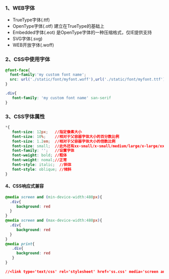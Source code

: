 ### 1、WEB字体

- TrueType字体(.ttf) 
- OpenType字体(.otf) 建立在TrueType的基础上
- Embedded字体(.eot) 是OpenType字体的一种压缩格式，仅IE提供支持
- SVG字体(.svg)
- WEB开放字体(.woff)

### 2、CSS中使用字体

```css
@font-face{
  font-family:'my custom font name';
  src: url('./static/font/myfont.woff'),url('./static/font/myfont.ttf');
}

.div{
   font-family: 'my custom font name' san-serif
}
```

### 3、CSS字体属性

```css
*{
   font-size: 12px;   //指定像素大小
   font-size: 10%;    //相对于父容器字体大小的百分数比例
   font-size: 1.2em;  //相对于父容器字体大小的倍数比例
   font-size: small;  //此外还有xx-small/x-small/medium/large/x-large/xx-large
   font-family: '';   //设置字体   
   font-weight: bold; //粗体
   font-weight: nomal;//正常
   font-style: italic;  //斜体
   font-style: oblique; //倾斜
}
```

#### 4、CSS响应式兼容

```css
@media screen and (min-device-width:480px){
  .div{
     background: red
  }
}
@media screen and (max-device-width:480px){
  .div{
     background: red 
  }
}
@media print{
   .div{
     background: red
   }
}

//<link type='text/css' rel='stylesheet' href='ss.css' media='screen and (min-width:481px)'>
```
